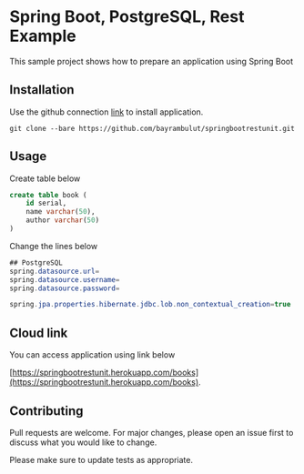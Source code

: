 # Spring Boot, PostgreSQL, Rest Example

This sample project shows how to prepare an application using Spring Boot

## Installation

Use the github connection [link](https://github.com/bayrambulut/springbootrestunit.git) to install application.

```git
git clone --bare https://github.com/bayrambulut/springbootrestunit.git
```

## Usage

Create table below

```sql
create table book (
	id serial,
	name varchar(50),
	author varchar(50)
)
```

Change the lines below

```java
## PostgreSQL
spring.datasource.url=
spring.datasource.username=
spring.datasource.password=

spring.jpa.properties.hibernate.jdbc.lob.non_contextual_creation=true
```

## Cloud link
You can access application using link below

[https://springbootrestunit.herokuapp.com/books](https://springbootrestunit.herokuapp.com/books).



## Contributing
Pull requests are welcome. For major changes, please open an issue first to discuss what you would like to change.

Please make sure to update tests as appropriate.


